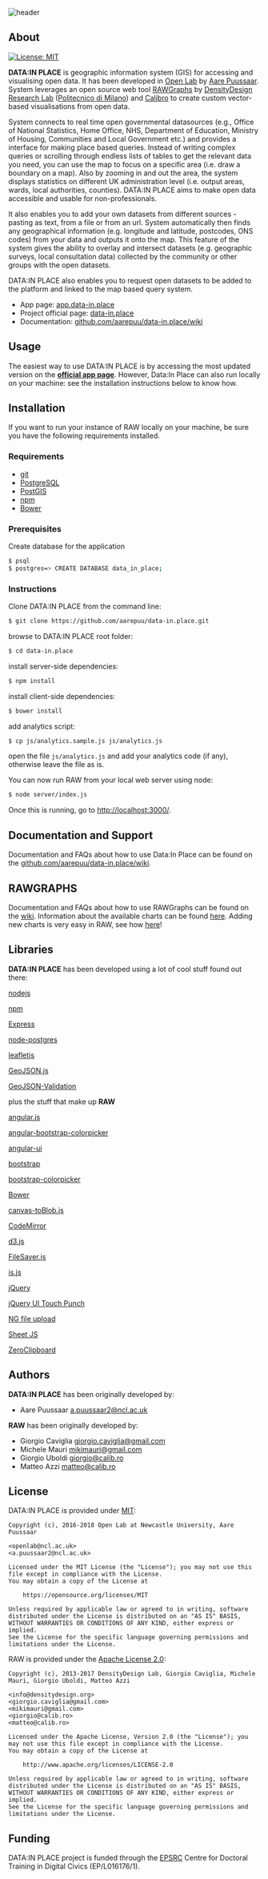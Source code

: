 ![header](imgs/cover-for-socials.jpg)

## About

[![License: MIT](https://img.shields.io/badge/License-MIT-yellow.svg)](https://opensource.org/licenses/MIT)

**DATA:IN PLACE** is geographic information system (GIS) for accessing and visualising open data. It has been developed in [Open Lab](https://openlab.ncl.ac.uk/) by [Aare Puussaar](https://github.com/aarepuu).
System leverages an open source web tool [RAWGraphs](http://rawgraphs.io/) by [DensityDesign Research Lab](http://www.densitydesign.org/) ([Politecnico di Milano](http://www.polimi.it/)) and [Calibro](http://calib.ro/) to create custom vector-based visualisations from open data.


System connects to real time open governmental datasources (e.g., Office of National Statistics, Home Office, NHS, Department of Education, Ministry of Housing, Communities and Local Government etc.) and provides a interface for making place based queries. Instead of writing complex queries or scrolling through endless lists of tables to get the relevant data you need, you can use the map to focus on a specific area (i.e. draw a boundary on a map). Also by zooming in and out the area, the system displays statistics on different UK administration level (i.e. output areas, wards, local authorities, counties).
DATA:IN PLACE aims to make open data accessible and usable for non-professionals.

It also enables you to add your own datasets from different sources - pasting as text, from a file or from an url. System automatically then finds any geographical information (e.g. longitude and latitude, postcodes, ONS codes) from your data and outputs it onto the map.
This feature of the system gives the ability to overlay and intersect datasets (e.g. geographic surveys, local consultation data) collected by the community or other groups with the open datasets.

DATA:IN PLACE also enables you to request open datasets to be added to the platform and linked to the map based query system.

- App page: [app.data-in.place](https://app.data-in.place)
- Project official page: [data-in.place](http://data-in.place)
- Documentation: [github.com/aarepuu/data-in.place/wiki](https://github.com/aarepuu/data-in.place/wiki)


## Usage
The easiest way to use DATA:IN PLACE is by accessing the most updated version on the **[official app page](https://app.data-in.place)**. However, Data:In Place can also run locally on your machine: see the installation instructions below to know how.

## Installation
If you want to run your instance of RAW locally on your machine, be sure you have the following requirements installed.

### Requirements

- [git](http://git-scm.com/book/en/Getting-Started-Installing-Git)
- [PostgreSQL](https://www.postgresql.org/download/)
- [PostGIS](https://postgis.net/install/)
- [npm](https://www.npmjs.com/get-npm)
- [Bower](http://bower.io/#installing-bower)

### Prerequisites

Create database for the application

``` sh
$ psql
$ postgres=> CREATE DATABASE data_in_place;
```

### Instructions

Clone DATA:IN PLACE from the command line:

``` sh
$ git clone https://github.com/aarepuu/data-in.place.git
```

browse to DATA:IN PLACE root folder:

``` sh
$ cd data-in.place
```

install server-side dependencies:

``` sh
$ npm install
```

install client-side dependencies:

``` sh
$ bower install
```

add analytics script:

``` sh
$ cp js/analytics.sample.js js/analytics.js
```

open the file ```js/analytics.js``` and add your analytics code (if any), otherwise leave the file as is.


You can now run RAW from your local web server using node:

``` sh
$ node server/index.js
```

Once this is running, go to [http://localhost:3000/](http://localhost:3000/).



## Documentation and Support

Documentation and FAQs about how to use Data:In Place can be found on the [github.com/aarepuu/data-in.place/wiki](https://github.com/aarepuu/data-in.place/wiki).

## RAWGRAPHS

Documentation and FAQs about how to use RAWGraphs can be found on the [wiki](https://github.com/densitydesign/raw/wiki/).
Information about the available charts can be found [here](https://github.com/densitydesign/raw/wiki/Available-Charts). Adding new charts is very easy in RAW, see how [here](https://github.com/densitydesign/raw/wiki/Adding-New-Charts)!


## Libraries

**DATA:IN PLACE** has been developed using a lot of cool stuff found out there:

[nodejs](http://nodejs.org)

[npm](https://www.npmjs.com/get-npm)

[Express](https://expressjs.com/)

[node-postgres](https://node-postgres.com/)

[leafletjs](http://leafletjs.com/)

[GeoJSON.js](https://github.com/caseycesari/geojson.js)

[GeoJSON-Validation](https://github.com/craveprogramminginc/GeoJSON-Validation)




plus the stuff that make up **RAW**

[angular.js](https://github.com/angular/angular.js)

[angular-bootstrap-colorpicker](https://github.com/buberdds/angular-bootstrap-colorpicker)

[angular-ui](https://github.com/angular-ui)

[bootstrap](https://github.com/twbs/bootstrap)

[bootstrap-colorpicker](http://www.eyecon.ro/bootstrap-colorpicker/)

[Bower](https://github.com/bower/bower)

[canvas-toBlob.js](https://github.com/eligrey/canvas-toBlob.js)

[CodeMirror](https://github.com/marijnh/codemirror)

[d3.js](https://github.com/mbostock/d3)

[FileSaver.js](https://github.com/eligrey/FileSaver.js)

[is.js](http://is.js.org/)

[jQuery](https://github.com/jquery/jquery)

[jQuery UI Touch Punch](https://github.com/furf/jquery-ui-touch-punch/)

[NG file upload](https://github.com/danialfarid/ng-file-upload)

[Sheet JS](https://github.com/SheetJS)

[ZeroClipboard](https://github.com/zeroclipboard/zeroclipboard)


## Authors

**DATA:IN PLACE** has been originally developed by:

* Aare Puussaar <a.puussaar2@ncl.ac.uk>

**RAW** has been originally developed by:

* Giorgio Caviglia <giorgio.caviglia@gmail.com>
* Michele Mauri <mikimauri@gmail.com>
* Giorgio Uboldi <giorgio@calib.ro>
* Matteo Azzi <matteo@calib.ro>

## License

DATA:IN PLACE is provided under [MIT](https://github.com/aarepuu/data-in.place/blob/master/LICENSE):

	Copyright (c), 2016-2018 Open Lab at Newcastle University, Aare Puussaar

	<openlab@ncl.ac.uk>
	<a.puussaar2@ncl.ac.uk>

	Licensed under the MIT License (the "License"); you may not use this file except in compliance with the License.
	You may obtain a copy of the License at

		https://opensource.org/licenses/MIT

	Unless required by applicable law or agreed to in writing, software distributed under the License is distributed on an "AS IS" BASIS, WITHOUT WARRANTIES OR CONDITIONS OF ANY KIND, either express or implied.
	See the License for the specific language governing permissions and limitations under the License.



RAW is provided under the [Apache License 2.0](https://github.com/densitydesign/raw/blob/master/LICENSE):

	Copyright (c), 2013-2017 DensityDesign Lab, Giorgio Caviglia, Michele Mauri, Giorgio Uboldi, Matteo Azzi

	<info@densitydesign.org>
	<giorgio.caviglia@gmail.com>
	<mikimauri@gmail.com>
	<giorgio@calib.ro>
	<matteo@calib.ro>

	Licensed under the Apache License, Version 2.0 (the "License"); you may not use this file except in compliance with the License.
	You may obtain a copy of the License at

		http://www.apache.org/licenses/LICENSE-2.0

	Unless required by applicable law or agreed to in writing, software distributed under the License is distributed on an "AS IS" BASIS, WITHOUT WARRANTIES OR CONDITIONS OF ANY KIND, either express or implied.
	See the License for the specific language governing permissions and limitations under the License.

## Funding

DATA:IN PLACE project is funded through the [EPSRC](https://www.epsrc.ac.uk/) Centre for Doctoral Training in Digital Civics (EP/L016176/1).
